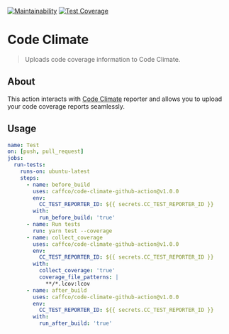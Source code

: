[![Maintainability][maintainabilityimageurl]]([maintainabilityUrl])
[![Test Coverage][testcoverageimageurl]]([testcoverageUrl])

# Code Climate

> Uploads code coverage information to Code Climate.

## About

This action interacts with [Code Climate](https://codeclimate.com/) reporter and
allows you to upload your code coverage reports seamlessly.

## Usage

```yml
name: Test
on: [push, pull_request]
jobs:
  run-tests:
    runs-on: ubuntu-latest
    steps:
      - name: before_build
        uses: caffco/code-climate-github-action@v1.0.0
        env:
          CC_TEST_REPORTER_ID: ${{ secrets.CC_TEST_REPORTER_ID }}
        with:
          run_before_build: 'true'
      - name: Run tests
        run: yarn test --coverage
      - name: collect_coverage
        uses: caffco/code-climate-github-action@v1.0.0
        env:
          CC_TEST_REPORTER_ID: ${{ secrets.CC_TEST_REPORTER_ID }}
        with:
          collect_coverage: 'true'
          coverage_file_patterns: |
            **/*.lcov:lcov
      - name: after_build
        uses: caffco/code-climate-github-action@v1.0.0
        env:
          CC_TEST_REPORTER_ID: ${{ secrets.CC_TEST_REPORTER_ID }}
        with:
          run_after_build: 'true'
```

[maintainabilityurl]: https://codeclimate.com/github/caffco/code-climate-github-action/maintainability
[maintainabilityimageurl]: https://api.codeclimate.com/v1/badges/f28434b0cf06574fb720/maintainability
[testcoverageimageurl]: https://api.codeclimate.com/v1/badges/f28434b0cf06574fb720/test_coverage
[testcoverageurl]: https://codeclimate.com/github/caffco/code-climate-github-action/test_coverage
